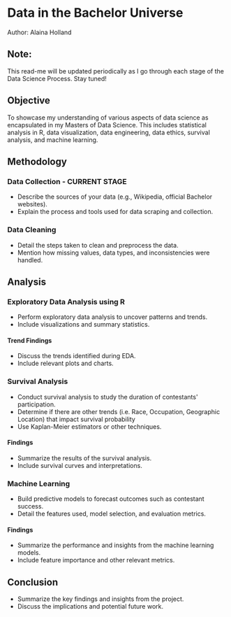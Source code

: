 # Data in the Bachelor Universe
Author: Alaina Holland
## Note:
This read-me will be updated periodically as I go through each stage of the Data Science Process. Stay tuned!


## Objective
To showcase my understanding of various aspects of data science as encapsulated in my Masters of Data Science. This includes statistical analysis in R, data visualization, data engineering, data ethics, survival analysis, and machine learning.


## Methodology

### Data Collection - CURRENT STAGE
- Describe the sources of your data (e.g., Wikipedia, official Bachelor websites).
- Explain the process and tools used for data scraping and collection.

### Data Cleaning
- Detail the steps taken to clean and preprocess the data.
- Mention how missing values, data types, and inconsistencies were handled.

## Analysis

### Exploratory Data Analysis using R
- Perform exploratory data analysis to uncover patterns and trends.
- Include visualizations and summary statistics.

#### Trend Findings
- Discuss the trends identified during EDA.
- Include relevant plots and charts.

### Survival Analysis
- Conduct survival analysis to study the duration of contestants' participation.
- Determine if there are other trends (i.e. Race, Occupation, Geographic Location) that impact survival probability
- Use Kaplan-Meier estimators or other techniques.

#### Findings
- Summarize the results of the survival analysis.
- Include survival curves and interpretations.

### Machine Learning
- Build predictive models to forecast outcomes such as contestant success.
- Detail the features used, model selection, and evaluation metrics.

#### Findings
- Summarize the performance and insights from the machine learning models.
- Include feature importance and other relevant metrics.

## Conclusion
- Summarize the key findings and insights from the project.
- Discuss the implications and potential future work.
